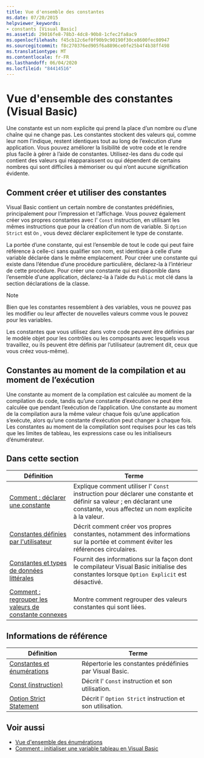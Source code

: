 ```yaml
---
title: Vue d'ensemble des constantes
ms.date: 07/20/2015
helpviewer_keywords:
- constants [Visual Basic]
ms.assetid: 29016fe8-78b3-4dc8-90b8-1cfec2fa8ac9
ms.openlocfilehash: f45cb12c6ef0f90b9c90190f30ce8600fec80947
ms.sourcegitcommit: f8c270376ed905f6a8896ce0fe25b4f4b38ff498
ms.translationtype: MT
ms.contentlocale: fr-FR
ms.lasthandoff: 06/04/2020
ms.locfileid: "84414516"
---
```

# <a name="constants-overview-visual-basic"></a>Vue d'ensemble des constantes (Visual Basic)
Une constante est un nom explicite qui prend la place d’un nombre ou d’une chaîne qui ne change pas. Les constantes stockent des valeurs qui, comme leur nom l’indique, restent identiques tout au long de l’exécution d’une application. Vous pouvez améliorer la lisibilité de votre code et le rendre plus facile à gérer à l’aide de constantes. Utilisez-les dans du code qui contient des valeurs qui réapparaissent ou qui dépendent de certains nombres qui sont difficiles à mémoriser ou qui n’ont aucune signification évidente.  
  
## <a name="how-to-create-and-use-constants"></a>Comment créer et utiliser des constantes  
 Visual Basic contient un certain nombre de constantes prédéfinies, principalement pour l’impression et l’affichage. Vous pouvez également créer vos propres constantes avec l' `Const` instruction, en utilisant les mêmes instructions que pour la création d’un nom de variable. Si `Option Strict` est `On` , vous devez déclarer explicitement le type de constante.  
  
 La portée d’une constante, qui est l’ensemble de tout le code qui peut faire référence à celle-ci sans qualifier son nom, est identique à celle d’une variable déclarée dans le même emplacement. Pour créer une constante qui existe dans l’étendue d’une procédure particulière, déclarez-la à l’intérieur de cette procédure. Pour créer une constante qui est disponible dans l’ensemble d’une application, déclarez-la à l’aide du `Public` mot clé dans la section déclarations de la classe.  
  
> [!NOTE]
> Bien que les constantes ressemblent à des variables, vous ne pouvez pas les modifier ou leur affecter de nouvelles valeurs comme vous le pouvez pour les variables.  
  
 Les constantes que vous utilisez dans votre code peuvent être définies par le modèle objet pour les contrôles ou les composants avec lesquels vous travaillez, ou ils peuvent être définis par l’utilisateur (autrement dit, ceux que vous créez vous-même).  
  
## <a name="compile-time-and-run-time-constants"></a>Constantes au moment de la compilation et au moment de l’exécution  
 Une constante au moment de la compilation est calculée au moment de la compilation du code, tandis qu’une constante d’exécution ne peut être calculée que pendant l’exécution de l’application. Une constante au moment de la compilation aura la même valeur chaque fois qu’une application s’exécute, alors qu’une constante d’exécution peut changer à chaque fois. Les constantes au moment de la compilation sont requises pour les cas tels que les limites de tableau, les expressions case ou les initialiseurs d’énumérateur.  
  
## <a name="in-this-section"></a>Dans cette section  
  
|Définition|Terme|  
|---|---|  
|[Comment : déclarer une constante](how-to-declare-a-constant.md)|Explique comment utiliser l' `Const` instruction pour déclarer une constante et définir sa valeur ; en déclarant une constante, vous affectez un nom explicite à la valeur.|  
|[Constantes définies par l'utilisateur](user-defined-constants.md)|Décrit comment créer vos propres constantes, notamment des informations sur la portée et comment éviter les références circulaires.|  
|[Constantes et types de données littérales](constant-and-literal-data-types.md)|Fournit des informations sur la façon dont le compilateur Visual Basic initialise des constantes lorsque `Option Explicit` est désactivé.|  
|[Comment : regrouper les valeurs de constante connexes](how-to-group-related-constant-values-together.md)|Montre comment regrouper des valeurs constantes qui sont liées.|  
  
## <a name="reference"></a>Informations de référence  
  
|Définition|Terme|  
|---|---|  
|[Constantes et énumérations](../../../language-reference/constants-and-enumerations.md)|Répertorie les constantes prédéfinies par Visual Basic.|  
|[Const (instruction)](../../../language-reference/statements/const-statement.md)|Décrit l' `Const` instruction et son utilisation.|  
|[Option Strict Statement](../../../language-reference/statements/option-strict-statement.md)|Décrit l' `Option Strict` instruction et son utilisation.|  
  
## <a name="see-also"></a>Voir aussi

- [Vue d'ensemble des énumérations](enumerations-overview.md)
- [Comment : initialiser une variable tableau en Visual Basic](../arrays/how-to-initialize-an-array-variable.md)
